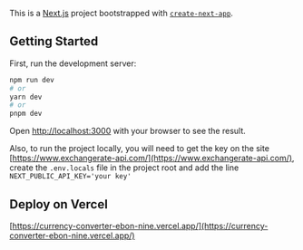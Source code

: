 This is a [Next.js](https://nextjs.org/) project bootstrapped with [`create-next-app`](https://github.com/vercel/next.js/tree/canary/packages/create-next-app).

## Getting Started

First, run the development server:

```bash
npm run dev
# or
yarn dev
# or
pnpm dev
```

Open [http://localhost:3000](http://localhost:3000) with your browser to see the result.

Also, to run the project locally, you will need to get the key on the site [https://www.exchangerate-api.com/](https://www.exchangerate-api.com/), create the `.env.locals` file in the project root and add the line `NEXT_PUBLIC_API_KEY='your key'`

## Deploy on Vercel

[https://currency-converter-ebon-nine.vercel.app/](https://currency-converter-ebon-nine.vercel.app/)
